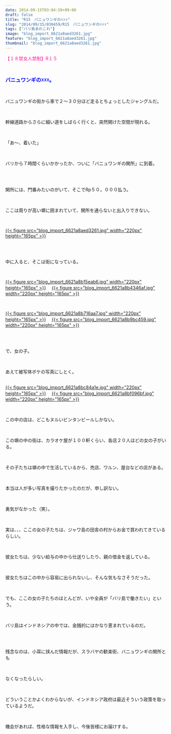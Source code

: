 ```yaml
---
date: 2014-09-15T03:04:59+09:00
draft: false
title: "R15　バニュワンギの☓☓☓"
slug: "2014/09/15/030459/R15　バニュワンギの☓☓☓"
tags: ["バリ島あれこれ"]
image: "blog_import_6621a8aed3261.jpg"
feature: "blog_import_6621a8aed3261.jpg"
thumbnail: "blog_import_6621a8aed3261.jpg"
---
```

<p><font color="#ff1493">【１８禁女人禁制】R１５</font></p><br/><p><font color="#0000ff" size="3"><strong>バニュワンギの☓☓☓。</strong></font></p><br/><p>バニュワンギの街から車で２～３０分ほど走るとちょっとしたジャングルだ。</p><br/><p>幹線道路からさらに細い道をしばらく行くと、突然開けた空間が現れる。</p><br/><p>「あ～、着いた」</p><br/><p>バリから７時間くらいかかったか、ついに「バニュワンギの関所」に到着。</p><br/><br/><p>関所には、門番みたいのがいて、そこでRp５０，０００払う。</p><br/><p>ここは周りが高い塀に囲まれていて、関所を通らないと出入りできない。</p><br/><p><a href="blog_import_6621a8b018221.jpg">{{< figure src="blog_import_6621a8aed3261.jpg" width="220px" height="165px" >}}</a> </p><br/><br/><p>中に入ると、そこは街になっている。</p><br/><p><a href="blog_import_6621a8b2c52e9.jpg">{{< figure src="blog_import_6621a8b15eab6.jpg" width="220px" height="165px" >}}</a> 　<a href="blog_import_6621a8b57ee4d.jpg">{{< figure src="blog_import_6621a8b4346af.jpg" width="220px" height="165px" >}}</a> </p><br/><p><a href="blog_import_6621a8b86f4c8.jpg">{{< figure src="blog_import_6621a8b716aa7.jpg" width="220px" height="165px" >}}</a> 　<a href="blog_import_6621a8baeb317.jpg">{{< figure src="blog_import_6621a8b9bc459.jpg" width="220px" height="165px" >}}</a> <a href="o0640048013064843122.jpg"></a></p><br/><br/><p>で、女の子。</p><br/><p>あえて被写体ボケの写真にしとく。</p><p><br/><a href="blog_import_6621a8bdb90f0.jpg">{{< figure src="blog_import_6621a8bc84a1e.jpg" width="220px" height="165px" >}}</a> 　<a href="blog_import_6621a8c041562.jpg">{{< figure src="blog_import_6621a8bf096bf.jpg" width="220px" height="165px" >}}</a> <br/></p><br/><p>この中の店は、どこもヌルいビンタンビールしかない。</p><br/><p>この塀の中の街は、カラオケ屋が１００軒くらい、各店２０人ほどの女の子がいる。</p><br/><p>その子たちは塀の中で生活しているから、売店、ワルン、屋台などの店がある。</p><br/><p>本当は人が多い写真を撮りたかったのだが、申し訳ない。</p><br/><p>勇気がなかった（笑）。</p><br/><p>実は、、、ここの女の子たちは、ジャワ島の田舎の村からお金で買われてきているらしい。</p><br/><p>彼女たちは、少ない給与の中から仕送りしたり、親の借金を返している。</p><br/><p>彼女たちはこの中から容易に出られないし、そんな気もなさそうだった。</p><br/><p>でも、ここの女の子たちのほとんどが、いや全員が「バリ島で働きたい」という。</p><br/><p>バリ島はインドネシアの中では、金銭的にはかなり恵まれているのだ。</p><br/><br/><p>残念なのは、小耳に挟んだ情報だが、スラバヤの歓楽街、バニュワンギの関所とも</p><br/><p>なくなったらしい。</p><br/><p>どういうことかよくわからないが、インドネシア政府は最近そういう政策を取っているようだ。</p><br/><p>機会があれば、性格な情報を入手し、今後皆様にお届けする。</p><br/><p><br/><br/><br/><br/><br/><br/><br/><br/><br/><br/></p><br/><br/><br/><br/><br/><br/><br/><br/><br/>

